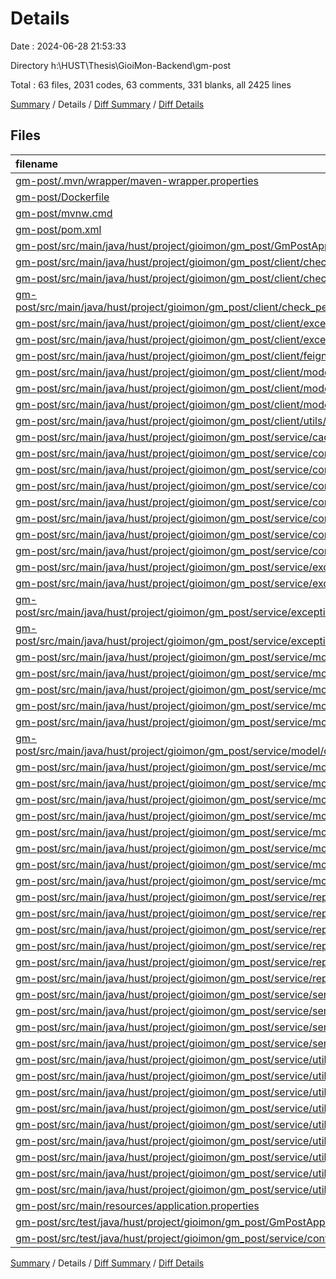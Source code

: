 # Details

Date : 2024-06-28 21:53:33

Directory h:\\HUST\\Thesis\\GioiMon-Backend\\gm-post

Total : 63 files,  2031 codes, 63 comments, 331 blanks, all 2425 lines

[Summary](results.md) / Details / [Diff Summary](diff.md) / [Diff Details](diff-details.md)

## Files
| filename | language | code | comment | blank | total |
| :--- | :--- | ---: | ---: | ---: | ---: |
| [gm-post/.mvn/wrapper/maven-wrapper.properties](/gm-post/.mvn/wrapper/maven-wrapper.properties) | Properties | 2 | 0 | 1 | 3 |
| [gm-post/Dockerfile](/gm-post/Dockerfile) | Docker | 10 | 0 | 1 | 11 |
| [gm-post/mvnw.cmd](/gm-post/mvnw.cmd) | Batch | 118 | 51 | 37 | 206 |
| [gm-post/pom.xml](/gm-post/pom.xml) | XML | 136 | 4 | 6 | 146 |
| [gm-post/src/main/java/hust/project/gioimon/gm_post/GmPostApplication.java](/gm-post/src/main/java/hust/project/gioimon/gm_post/GmPostApplication.java) | Java | 16 | 0 | 4 | 20 |
| [gm-post/src/main/java/hust/project/gioimon/gm_post/client/check_permission/CheckPermissionAnno.java](/gm-post/src/main/java/hust/project/gioimon/gm_post/client/check_permission/CheckPermissionAnno.java) | Java | 11 | 0 | 3 | 14 |
| [gm-post/src/main/java/hust/project/gioimon/gm_post/client/check_permission/CheckPermissionAspect.java](/gm-post/src/main/java/hust/project/gioimon/gm_post/client/check_permission/CheckPermissionAspect.java) | Java | 61 | 1 | 8 | 70 |
| [gm-post/src/main/java/hust/project/gioimon/gm_post/client/check_permission/CheckPermissionResponseDTO.java](/gm-post/src/main/java/hust/project/gioimon/gm_post/client/check_permission/CheckPermissionResponseDTO.java) | Java | 13 | 0 | 4 | 17 |
| [gm-post/src/main/java/hust/project/gioimon/gm_post/client/exceptions/ErrorsDefinition.java](/gm-post/src/main/java/hust/project/gioimon/gm_post/client/exceptions/ErrorsDefinition.java) | Java | 80 | 0 | 16 | 96 |
| [gm-post/src/main/java/hust/project/gioimon/gm_post/client/exceptions/TypeError.java](/gm-post/src/main/java/hust/project/gioimon/gm_post/client/exceptions/TypeError.java) | Java | 7 | 0 | 5 | 12 |
| [gm-post/src/main/java/hust/project/gioimon/gm_post/client/feign_client/UserClient.java](/gm-post/src/main/java/hust/project/gioimon/gm_post/client/feign_client/UserClient.java) | Java | 19 | 0 | 3 | 22 |
| [gm-post/src/main/java/hust/project/gioimon/gm_post/client/model/GetPostStoryRequest.java](/gm-post/src/main/java/hust/project/gioimon/gm_post/client/model/GetPostStoryRequest.java) | Java | 8 | 0 | 3 | 11 |
| [gm-post/src/main/java/hust/project/gioimon/gm_post/client/model/ResponseData.java](/gm-post/src/main/java/hust/project/gioimon/gm_post/client/model/ResponseData.java) | Java | 32 | 0 | 10 | 42 |
| [gm-post/src/main/java/hust/project/gioimon/gm_post/client/model/TopPostStoryResponse.java](/gm-post/src/main/java/hust/project/gioimon/gm_post/client/model/TopPostStoryResponse.java) | Java | 9 | 0 | 3 | 12 |
| [gm-post/src/main/java/hust/project/gioimon/gm_post/client/utils/Scope.java](/gm-post/src/main/java/hust/project/gioimon/gm_post/client/utils/Scope.java) | Java | 7 | 0 | 3 | 10 |
| [gm-post/src/main/java/hust/project/gioimon/gm_post/service/cache/ListPostCache.java](/gm-post/src/main/java/hust/project/gioimon/gm_post/service/cache/ListPostCache.java) | Java | 37 | 0 | 5 | 42 |
| [gm-post/src/main/java/hust/project/gioimon/gm_post/service/constants/PostConstant.java](/gm-post/src/main/java/hust/project/gioimon/gm_post/service/constants/PostConstant.java) | Java | 5 | 0 | 3 | 8 |
| [gm-post/src/main/java/hust/project/gioimon/gm_post/service/controllers/CommentController.java](/gm-post/src/main/java/hust/project/gioimon/gm_post/service/controllers/CommentController.java) | Java | 34 | 0 | 4 | 38 |
| [gm-post/src/main/java/hust/project/gioimon/gm_post/service/controllers/ListPostController.java](/gm-post/src/main/java/hust/project/gioimon/gm_post/service/controllers/ListPostController.java) | Java | 39 | 0 | 6 | 45 |
| [gm-post/src/main/java/hust/project/gioimon/gm_post/service/controllers/PostController.java](/gm-post/src/main/java/hust/project/gioimon/gm_post/service/controllers/PostController.java) | Java | 51 | 0 | 5 | 56 |
| [gm-post/src/main/java/hust/project/gioimon/gm_post/service/converter/CommentConverter.java](/gm-post/src/main/java/hust/project/gioimon/gm_post/service/converter/CommentConverter.java) | Java | 25 | 0 | 3 | 28 |
| [gm-post/src/main/java/hust/project/gioimon/gm_post/service/converter/PostConverter.java](/gm-post/src/main/java/hust/project/gioimon/gm_post/service/converter/PostConverter.java) | Java | 33 | 0 | 4 | 37 |
| [gm-post/src/main/java/hust/project/gioimon/gm_post/service/converter/StringListConverter.java](/gm-post/src/main/java/hust/project/gioimon/gm_post/service/converter/StringListConverter.java) | Java | 18 | 0 | 7 | 25 |
| [gm-post/src/main/java/hust/project/gioimon/gm_post/service/exceptions/GlobalExceptionHandler.java](/gm-post/src/main/java/hust/project/gioimon/gm_post/service/exceptions/GlobalExceptionHandler.java) | Java | 27 | 1 | 3 | 31 |
| [gm-post/src/main/java/hust/project/gioimon/gm_post/service/exceptions/custom/ApplicationException.java](/gm-post/src/main/java/hust/project/gioimon/gm_post/service/exceptions/custom/ApplicationException.java) | Java | 6 | 0 | 2 | 8 |
| [gm-post/src/main/java/hust/project/gioimon/gm_post/service/exceptions/custom/UserDoesNotExistException.java](/gm-post/src/main/java/hust/project/gioimon/gm_post/service/exceptions/custom/UserDoesNotExistException.java) | Java | 6 | 0 | 2 | 8 |
| [gm-post/src/main/java/hust/project/gioimon/gm_post/service/exceptions/custom/UsernameExistedException.java](/gm-post/src/main/java/hust/project/gioimon/gm_post/service/exceptions/custom/UsernameExistedException.java) | Java | 6 | 0 | 3 | 9 |
| [gm-post/src/main/java/hust/project/gioimon/gm_post/service/model/dto/request/AddCoinReqDTO.java](/gm-post/src/main/java/hust/project/gioimon/gm_post/service/model/dto/request/AddCoinReqDTO.java) | Java | 14 | 0 | 3 | 17 |
| [gm-post/src/main/java/hust/project/gioimon/gm_post/service/model/dto/request/CreatePostDTO.java](/gm-post/src/main/java/hust/project/gioimon/gm_post/service/model/dto/request/CreatePostDTO.java) | Java | 17 | 0 | 4 | 21 |
| [gm-post/src/main/java/hust/project/gioimon/gm_post/service/model/dto/request/GetDetailPostDTO.java](/gm-post/src/main/java/hust/project/gioimon/gm_post/service/model/dto/request/GetDetailPostDTO.java) | Java | 8 | 0 | 3 | 11 |
| [gm-post/src/main/java/hust/project/gioimon/gm_post/service/model/dto/request/LoginRequestDTO.java](/gm-post/src/main/java/hust/project/gioimon/gm_post/service/model/dto/request/LoginRequestDTO.java) | Java | 13 | 0 | 3 | 16 |
| [gm-post/src/main/java/hust/project/gioimon/gm_post/service/model/dto/request/PostCommentDTO.java](/gm-post/src/main/java/hust/project/gioimon/gm_post/service/model/dto/request/PostCommentDTO.java) | Java | 16 | 0 | 4 | 20 |
| [gm-post/src/main/java/hust/project/gioimon/gm_post/service/model/dto/response/CommentResponseDTO.java](/gm-post/src/main/java/hust/project/gioimon/gm_post/service/model/dto/response/CommentResponseDTO.java) | Java | 21 | 0 | 3 | 24 |
| [gm-post/src/main/java/hust/project/gioimon/gm_post/service/model/dto/response/LoginResponseDTO.java](/gm-post/src/main/java/hust/project/gioimon/gm_post/service/model/dto/response/LoginResponseDTO.java) | Java | 14 | 0 | 3 | 17 |
| [gm-post/src/main/java/hust/project/gioimon/gm_post/service/model/dto/response/PostResponseDTO.java](/gm-post/src/main/java/hust/project/gioimon/gm_post/service/model/dto/response/PostResponseDTO.java) | Java | 16 | 0 | 3 | 19 |
| [gm-post/src/main/java/hust/project/gioimon/gm_post/service/model/entity/CommentCompositeKey.java](/gm-post/src/main/java/hust/project/gioimon/gm_post/service/model/entity/CommentCompositeKey.java) | Java | 21 | 0 | 4 | 25 |
| [gm-post/src/main/java/hust/project/gioimon/gm_post/service/model/entity/Post.java](/gm-post/src/main/java/hust/project/gioimon/gm_post/service/model/entity/Post.java) | Java | 44 | 0 | 4 | 48 |
| [gm-post/src/main/java/hust/project/gioimon/gm_post/service/model/entity/PostComment.java](/gm-post/src/main/java/hust/project/gioimon/gm_post/service/model/entity/PostComment.java) | Java | 29 | 0 | 5 | 34 |
| [gm-post/src/main/java/hust/project/gioimon/gm_post/service/model/entity/PostFavCompositeKey.java](/gm-post/src/main/java/hust/project/gioimon/gm_post/service/model/entity/PostFavCompositeKey.java) | Java | 18 | 0 | 3 | 21 |
| [gm-post/src/main/java/hust/project/gioimon/gm_post/service/model/entity/PostFavourite.java](/gm-post/src/main/java/hust/project/gioimon/gm_post/service/model/entity/PostFavourite.java) | Java | 25 | 0 | 3 | 28 |
| [gm-post/src/main/java/hust/project/gioimon/gm_post/service/model/entity/Profile.java](/gm-post/src/main/java/hust/project/gioimon/gm_post/service/model/entity/Profile.java) | Java | 31 | 0 | 4 | 35 |
| [gm-post/src/main/java/hust/project/gioimon/gm_post/service/repository/jdbc/BaseRepository.java](/gm-post/src/main/java/hust/project/gioimon/gm_post/service/repository/jdbc/BaseRepository.java) | Java | 52 | 0 | 3 | 55 |
| [gm-post/src/main/java/hust/project/gioimon/gm_post/service/repository/jdbc/PostJDBCRepository.java](/gm-post/src/main/java/hust/project/gioimon/gm_post/service/repository/jdbc/PostJDBCRepository.java) | Java | 17 | 0 | 3 | 20 |
| [gm-post/src/main/java/hust/project/gioimon/gm_post/service/repository/jpa/ListPostRepository.java](/gm-post/src/main/java/hust/project/gioimon/gm_post/service/repository/jpa/ListPostRepository.java) | Java | 11 | 0 | 3 | 14 |
| [gm-post/src/main/java/hust/project/gioimon/gm_post/service/repository/jpa/PostCommentRepository.java](/gm-post/src/main/java/hust/project/gioimon/gm_post/service/repository/jpa/PostCommentRepository.java) | Java | 14 | 0 | 4 | 18 |
| [gm-post/src/main/java/hust/project/gioimon/gm_post/service/repository/jpa/PostFavRepository.java](/gm-post/src/main/java/hust/project/gioimon/gm_post/service/repository/jpa/PostFavRepository.java) | Java | 23 | 0 | 3 | 26 |
| [gm-post/src/main/java/hust/project/gioimon/gm_post/service/repository/jpa/PostRepository.java](/gm-post/src/main/java/hust/project/gioimon/gm_post/service/repository/jpa/PostRepository.java) | Java | 17 | 0 | 4 | 21 |
| [gm-post/src/main/java/hust/project/gioimon/gm_post/service/service/ListPostService.java](/gm-post/src/main/java/hust/project/gioimon/gm_post/service/service/ListPostService.java) | Java | 128 | 0 | 12 | 140 |
| [gm-post/src/main/java/hust/project/gioimon/gm_post/service/service/PostCommentService.java](/gm-post/src/main/java/hust/project/gioimon/gm_post/service/service/PostCommentService.java) | Java | 54 | 0 | 4 | 58 |
| [gm-post/src/main/java/hust/project/gioimon/gm_post/service/service/PostFavouriteService.java](/gm-post/src/main/java/hust/project/gioimon/gm_post/service/service/PostFavouriteService.java) | Java | 51 | 1 | 8 | 60 |
| [gm-post/src/main/java/hust/project/gioimon/gm_post/service/service/PostService.java](/gm-post/src/main/java/hust/project/gioimon/gm_post/service/service/PostService.java) | Java | 41 | 0 | 6 | 47 |
| [gm-post/src/main/java/hust/project/gioimon/gm_post/service/utils/BaseResponse.java](/gm-post/src/main/java/hust/project/gioimon/gm_post/service/utils/BaseResponse.java) | Java | 18 | 0 | 2 | 20 |
| [gm-post/src/main/java/hust/project/gioimon/gm_post/service/utils/GsonUtil.java](/gm-post/src/main/java/hust/project/gioimon/gm_post/service/utils/GsonUtil.java) | Java | 118 | 0 | 16 | 134 |
| [gm-post/src/main/java/hust/project/gioimon/gm_post/service/utils/StringUtil.java](/gm-post/src/main/java/hust/project/gioimon/gm_post/service/utils/StringUtil.java) | Java | 21 | 1 | 3 | 25 |
| [gm-post/src/main/java/hust/project/gioimon/gm_post/service/utils/TimeUtil.java](/gm-post/src/main/java/hust/project/gioimon/gm_post/service/utils/TimeUtil.java) | Java | 6 | 0 | 2 | 8 |
| [gm-post/src/main/java/hust/project/gioimon/gm_post/service/utils/Validator.java](/gm-post/src/main/java/hust/project/gioimon/gm_post/service/utils/Validator.java) | Java | 8 | 0 | 3 | 11 |
| [gm-post/src/main/java/hust/project/gioimon/gm_post/service/utils/network/OkHttpUtil.java](/gm-post/src/main/java/hust/project/gioimon/gm_post/service/utils/network/OkHttpUtil.java) | Java | 141 | 0 | 15 | 156 |
| [gm-post/src/main/java/hust/project/gioimon/gm_post/service/utils/token/JWTCreator.java](/gm-post/src/main/java/hust/project/gioimon/gm_post/service/utils/token/JWTCreator.java) | Java | 37 | 0 | 8 | 45 |
| [gm-post/src/main/java/hust/project/gioimon/gm_post/service/utils/token/TokenElements.java](/gm-post/src/main/java/hust/project/gioimon/gm_post/service/utils/token/TokenElements.java) | Java | 31 | 0 | 7 | 38 |
| [gm-post/src/main/java/hust/project/gioimon/gm_post/service/utils/token/TokenUtil.java](/gm-post/src/main/java/hust/project/gioimon/gm_post/service/utils/token/TokenUtil.java) | Java | 16 | 0 | 3 | 19 |
| [gm-post/src/main/resources/application.properties](/gm-post/src/main/resources/application.properties) | Properties | 9 | 4 | 2 | 15 |
| [gm-post/src/test/java/hust/project/gioimon/gm_post/GmPostApplicationTests.java](/gm-post/src/test/java/hust/project/gioimon/gm_post/GmPostApplicationTests.java) | Java | 9 | 0 | 5 | 14 |
| [gm-post/src/test/java/hust/project/gioimon/gm_post/service/controller/ListPostTests.java](/gm-post/src/test/java/hust/project/gioimon/gm_post/service/controller/ListPostTests.java) | Java | 106 | 0 | 12 | 118 |

[Summary](results.md) / Details / [Diff Summary](diff.md) / [Diff Details](diff-details.md)